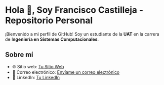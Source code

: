 
# Hola 👋, Soy Francisco Castilleja - Repositorio Personal

¡Bienvenido a mi perfil de GitHub! Soy un estudiante de la **UAT** en la carrera de **Ingeniería en Sistemas Computacionales**. 

## Sobre mí

- 🌐 Sitio web: [Tu Sitio Web]()
- 📧 Correo electrónico: [Envíame un correo electrónico](mailto:francisco_castilleja.com)
- 💼 LinkedIn: [Tu LinkedIn](https://www.linkedin.com/in/francisco-castilleja)

<!--
**FranciscoCastilleja/FranciscoCastilleja** is a ✨ _special_ ✨ repository because its `README.md` (this file) appears on your GitHub profile.

Here are some ideas to get you started:

- 🔭 I’m currently working on ...
- 🌱 I’m currently learning ...
- 👯 I’m looking to collaborate on ...
- 🤔 I’m looking for help with ...
- 💬 Ask me about ...
- 📫 How to reach me: ...
- 😄 Pronouns: ...
- ⚡ Fun fact: ...
-->
